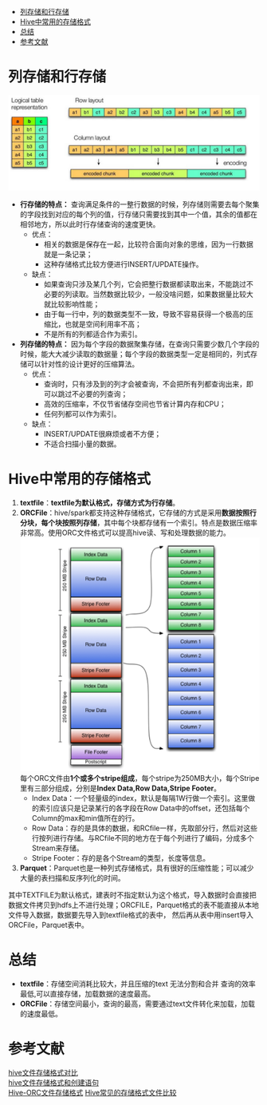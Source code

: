 * [列存储和行存储](#列存储和行存储)
* [Hive中常用的存储格式](#hive中常用的存储格式)
* [总结](#总结)
* [参考文献](#参考文献)

# 列存储和行存储
![列存储和行存储](https://raw.githubusercontent.com/Andr-Robot/iMarkdownPhotos/master/Res/%E5%88%97%E5%AD%98%E5%82%A8%E5%92%8C%E8%A1%8C%E5%AD%98%E5%82%A8.png)   

- **行存储的特点：** 查询满足条件的一整行数据的时候，列存储则需要去每个聚集的字段找到对应的每个列的值，行存储只需要找到其中一个值，其余的值都在相邻地方，所以此时行存储查询的速度更快。
    - 优点：
        - 相关的数据是保存在一起，比较符合面向对象的思维，因为一行数据就是一条记录；
        - 这种存储格式比较方便进行INSERT/UPDATE操作。
    - 缺点：
        - 如果查询只涉及某几个列，它会把整行数据都读取出来，不能跳过不必要的列读取。当然数据比较少，一般没啥问题，如果数据量比较大就比较影响性能；
        - 由于每一行中，列的数据类型不一致，导致不容易获得一个极高的压缩比，也就是空间利用率不高；
        - 不是所有的列都适合作为索引。
- **列存储的特点：** 因为每个字段的数据聚集存储，在查询只需要少数几个字段的时候，能大大减少读取的数据量；每个字段的数据类型一定是相同的，列式存储可以针对性的设计更好的压缩算法。
    - 优点：
        - 查询时，只有涉及到的列才会被查询，不会把所有列都查询出来，即可以跳过不必要的列查询；
        - 高效的压缩率，不仅节省储存空间也节省计算内存和CPU；
        - 任何列都可以作为索引。
    - 缺点：
        - INSERT/UPDATE很麻烦或者不方便；
        - 不适合扫描小量的数据。

# Hive中常用的存储格式
1. **textfile**：**textfile为默认格式，存储方式为行存储**。
2. **ORCFile**：hive/spark都支持这种存储格式，它存储的方式是采用**数据按照行分块，每个块按照列存储**，其中每个块都存储有一个索引。特点是数据压缩率非常高。使用ORC文件格式可以提高hive读、写和处理数据的能力。     
    ![ORCFile](https://raw.githubusercontent.com/Andr-Robot/iMarkdownPhotos/master/Res/orcfile.png)    
    每个ORC文件由**1个或多个stripe组成**，每个stripe为250MB大小，每个Stripe里有三部分组成，分别是**Index Data,Row Data,Stripe Footer**。
    - Index Data：一个轻量级的index，默认是每隔1W行做一个索引。这里做的索引应该只是记录某行的各字段在Row Data中的offset，还包括每个Column的max和min值所在的行。
    - Row Data：存的是具体的数据，和RCfile一样，先取部分行，然后对这些行按列进行存储。与RCfile不同的地方在于每个列进行了编码，分成多个Stream来存储。
    - Stripe Footer：存的是各个Stream的类型，长度等信息。
3. **Parquet**：Parquet也是一种列式存储格式，具有很好的压缩性能；可以减少大量的表扫描和反序列化的时间。


其中TEXTFILE为默认格式，建表时不指定默认为这个格式，导入数据时会直接把数据文件拷贝到hdfs上不进行处理；ORCFILE，Parquet格式的表不能直接从本地文件导入数据，数据要先导入到textfile格式的表中， 然后再从表中用insert导入ORCFile，Parquet表中。

# 总结
- **textfile**：存储空间消耗比较大，并且压缩的text 无法分割和合并 查询的效率最低,可以直接存储，加载数据的速度最高。
- **ORCFile**：存储空间最小，查询的最高，需要通过text文件转化来加载，加载的速度最低。

# 参考文献
[hive文件存储格式对比](https://www.deeplearn.me/1540.html)   
[hive文件存储格式和创建语句](http://www.ccblog.cn/69.htm)     
[Hive-ORC文件存储格式](https://www.cnblogs.com/cxzdy/p/5910760.html)
[Hive常见的存储格式文件比较](https://blog.csdn.net/zhanglh046/article/details/78578852)